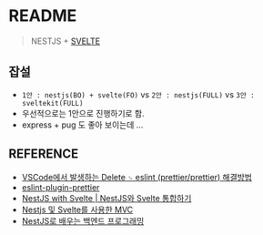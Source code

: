 # README

> NESTJS + [SVELTE](https://svelte.dev/docs)

## 잡설

- `1안 : nestjs(BO) + svelte(FO)` vs `2안 : nestjs(FULL)` vs `3안 : sveltekit(FULL)`
- 우선적으로는 1안으로 진행하기로 함.
- express + pug 도 좋아 보이는데 ...

## REFERENCE

- [VSCode에서 발생하는 Delete `␍` eslint (prettier/prettier) 해결방법](https://noogoonaa.tistory.com/62)
- [eslint-plugin-prettier](https://github.com/prettier/eslint-plugin-prettier#options)
- [NestJS with Svelte | NestJS와 Svelte 통합하기](https://comocode.tistory.com/25)
- [Nestjs 및 Svelte를 사용한 MVC](https://www.liip.ch/en/blog/mvc-with-nestjs-and-svelte)
- [NestJS로 배우는 백엔드 프로그래밍](https://wikidocs.net/book/7059)
